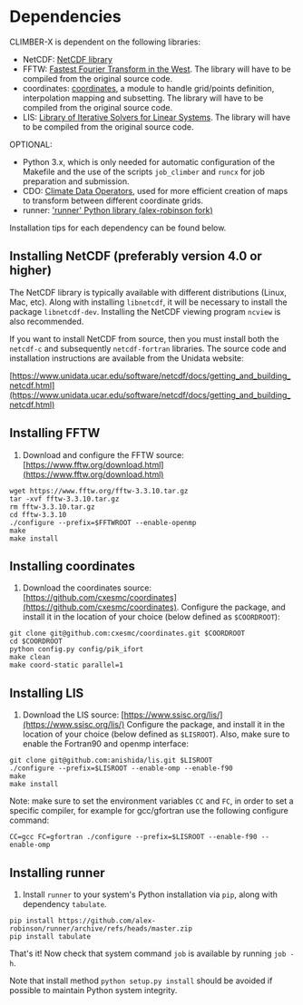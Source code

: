 # Dependencies 

CLIMBER-X is dependent on the following libraries:

- NetCDF: [NetCDF library](https://www.unidata.ucar.edu/software/netcdf/docs/getting_and_building_netcdf.html)
- FFTW: [Fastest Fourier Transform in the West](https://www.fftw.org/). The library will have to be compiled from the original source code.
- coordinates: [coordinates](https://github.com/alex-robinson/coordinates), a module to handle grid/points definition, interpolation mapping and subsetting. The library will have to be compiled from the original source code.
- LIS: [Library of Iterative Solvers for Linear Systems](http://www.ssisc.org/lis/). The library will have to be compiled from the original source code.

OPTIONAL:
- Python 3.x, which is only needed for automatic configuration of the Makefile
and the use of the scripts `job_climber` and `runcx` for job preparation and submission.
- CDO: [Climate Data Operators](https://code.mpimet.mpg.de/projects/cdo/), used for more efficient
creation of maps to transform between different coordinate grids.
- runner: ['runner' Python library (alex-robinson fork)](https://github.com/alex-robinson/runner)


Installation tips for each dependency can be found below.

## Installing NetCDF (preferably version 4.0 or higher)

The NetCDF library is typically available with different distributions (Linux, Mac, etc).
Along with installing `libnetcdf`, it will be necessary to install the package `libnetcdf-dev`.
Installing the NetCDF viewing program `ncview` is also recommended.

If you want to install NetCDF from source, then you must install both the
`netcdf-c` and subsequently `netcdf-fortran` libraries. The source code and
installation instructions are available from the Unidata website:

[https://www.unidata.ucar.edu/software/netcdf/docs/getting_and_building_netcdf.html](https://www.unidata.ucar.edu/software/netcdf/docs/getting_and_building_netcdf.html)

## Installing FFTW

1. Download and configure the FFTW source:
[https://www.fftw.org/download.html](https://www.fftw.org/download.html)

```
wget https://www.fftw.org/fftw-3.3.10.tar.gz
tar -xvf fftw-3.3.10.tar.gz
rm fftw-3.3.10.tar.gz
cd fftw-3.3.10
./configure --prefix=$FFTWROOT --enable-openmp
make
make install
```

## Installing coordinates

1. Download the coordinates source:
[https://github.com/cxesmc/coordinates](https://github.com/cxesmc/coordinates).
Configure the package, and install it in the location 
of your choice (below defined as `$COORDROOT`):

```
git clone git@github.com:cxesmc/coordinates.git $COORDROOT
cd $COORDROOT
python config.py config/pik_ifort
make clean
make coord-static parallel=1
```

## Installing LIS

1. Download the LIS source:
[https://www.ssisc.org/lis/](https://www.ssisc.org/lis/)
Configure the package, and install it in the location 
of your choice (below defined as `$LISROOT`). Also, make sure to 
enable the Fortran90 and openmp interface:

```
git clone git@github.com:anishida/lis.git $LISROOT
./configure --prefix=$LISROOT --enable-omp --enable-f90
make
make install
```

Note: make sure to set the environment variables `CC` and `FC`, in order to set
a specific compiler, for example for gcc/gfortran use the following configure command:

```
CC=gcc FC=gfortran ./configure --prefix=$LISROOT --enable-f90 --enable-omp
```

## Installing runner

1. Install `runner` to your system's Python installation via `pip`, along with dependency `tabulate`.

```
pip install https://github.com/alex-robinson/runner/archive/refs/heads/master.zip
pip install tabulate
```

That's it! Now check that system command `job` is available by running `job -h`. 

Note that install method `python setup.py install` should be avoided if possible to maintain Python system integrity.
